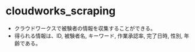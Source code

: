 # cloudworks_scraping
* クラウドワークスで被験者の情報を収集することができる。
* 得られる情報は、ID, 被験者名, キーワード, 作業承認率, 完了日時, 性別, 年齢である。
